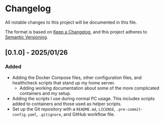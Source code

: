 # Changelog
All notable changes to this project will be documented in this file.

The format is based on [Keep a Changelog](https://keepachangelog.com/en/1.1.0/),
and this project adheres to [Semantic Versioning](https://semver.org/spec/v2.0.0.html).


## [0.1.0] - 2025/01/26
### Added
- Adding the Docker Compose files, other configuration files, and healthcheck scripts that stand up my home server.
  - Adding working documentation about some of the more complicated containers and my setup.
- Adding the scripts I use during normal PC usage. This includes scripts added to containers and those used as helper scripts.
- Set up the Git repository with a `README.md`, `LICENSE`, `.pre-commit-config.yaml`, `.gitignore`, and GitHub workflow file.

